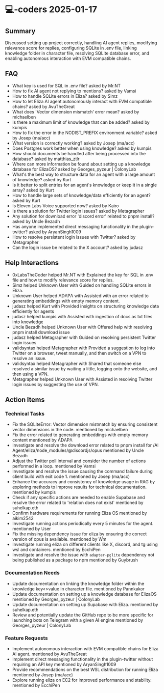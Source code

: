 # 💻-coders 2025-01-17

## Summary
Discussed setting up project correctly, handling AI agent replies, modifying relevance score for replies, configuring SQLite in .env file, linking knowledge folder in character file, resolving SQLite database error, and enabling autonomous interaction with EVM compatible chains.

## FAQ
- What key is used for SQL in .env file? asked by Mr.NT
- How to fix AI agent not replying to mentions? asked by Vamsi
- How to handle SQLite errors in Eliza? asked by Simz
- How to let Eliza AI agent autonomously interact with EVM compatible chains? asked by AvuTheGreat
- What does 'Vector dimension mismatch' error mean? asked by michaelben
- Is there a maximum limit of knowledge that can be added? asked by kumpis
- How to fix the error in the NODIST_PREFIX environment variable? asked by Josep (ma/acc)
- What version is correctly working? asked by Josep (ma/acc)
- Does Postgres work better when using knowledge? asked by kumpis
- How should documents be handled after being processed into the database? asked by matthias_ztlr
- Where can more information be found about setting up a knowledge database for ElizaOS? asked by Georges_pyzeur | ColonyLab
- What's the best way to structure data for an agent with a large amount of knowledge? asked by Kurt
- Is it better to split entries for an agent's knowledge or keep it in a single array? asked by Kurt
- How to handle large sets of knowledge/data efficiently for an agent? asked by Kurt
- Is Eleven Labs Voice supported now? asked by Kairo
- Is there a solution for Twitter login issues? asked by Metagrapher
- Any solution for download error 'discord error' related to pnpm install? asked by Uncle Bezadh
- Has anyone implemented direct messaging functionality in the plugin-twitter? asked by AryanSingh1009
- How to resolve persistent login issues with Twitter? asked by Metagrapher
- Can the login issue be related to the X account? asked by judasz

## Help Interactions
- 0xLabsTheCoder helped Mr.NT with Explained the key for SQL in .env file and how to modify relevance score for replies.
- Simz helped Unknown User with Guided on handling SQLite errors in Eliza.
- Unknown User helped ΛDΛPΛ with Assisted with an error related to generating embeddings with empty memory content.
- judasz helped Kurt with Provided insights on structuring knowledge data efficiently for agents
- judasz helped kumpis with Assisted with ingestion of docs as txt files into knowledge
- Uncle Bezadh helped Unknown User with Offered help with resolving pnpm install download issue
- judasz helped Metagrapher with Guided on resolving persistent Twitter login issues
- validsyntax helped Metagrapher with Provided a suggestion to log into Twitter on a browser, tweet manually, and then switch on a VPN to resolve an issue.
- validsyntax helped Metagrapher with Shared that someone else resolved a similar issue by waiting a little, logging onto the website, and then using a VPN.
- Metagrapher helped Unknown User with Assisted in resolving Twitter login issues by suggesting the use of VPN.

## Action Items

### Technical Tasks
- Fix the SQLiteError: Vector dimension mistmatch by ensuring consistent vector dimensions in the code. mentioned by michaelben
- Fix the error related to generating embeddings with empty memory content mentioned by ΛDΛPΛ
- Investigate and resolve the download error related to pnpm install for /AI Agent/eliza/node_modules/@discordjs/opus mentioned by Uncle Bezadh
- Adjust the Twitter poll interval and consider the number of actions performed in a loop. mentioned by Vamsi
- Investigate and resolve the issue causing the command failure during client build with exit code 1. mentioned by Josep (ma/acc)
- Enhance the accuracy and consistency of knowledge usage in RAG by exploring methods to improve results for technical documentation. mentioned by kumpis
- Check if any specific actions are needed to enable Supabase and resolve the error related to 'relation does not exist' mentioned by suhelkap.eth
- Confirm hardware requirements for running Eliza OS mentioned by aikim2542
- Investigate running actions periodically every 5 minutes for the agent. mentioned by User
- Fix the missing dependency issue for eliza by ensuring the correct version of opus is available. mentioned by Wm
- Investigate running eliza on different clients like X, discord, and tg using wsl and containers. mentioned by EcchiPen
- Investigate and resolve the issue with `adapter-pglite` dependency not being published as a package to npm mentioned by Guybrush

### Documentation Needs
- Update documentation on linking the knowledge folder within the knowledge key<>value in character file. mentioned by Pannkakor
- Update documentation on setting up a knowledge database for ElizaOS mentioned by Georges_pyzeur | ColonyLab
- Update documentation on setting up Supabase with Eliza. mentioned by suhelkap.eth
- Review and potentially update the GitHub repo to be more specific for launching bots on Telegram with a given AI engine mentioned by Georges_pyzeur | ColonyLab

### Feature Requests
- Implement autonomous interaction with EVM compatible chains for Eliza AI agent. mentioned by AvuTheGreat
- Implement direct messaging functionality in the plugin-twitter without requiring an API key mentioned by AryanSingh1009
- Provide recommendations on the best WSL distribution for running Eliza mentioned by Josep (ma/acc)
- Explore running eliza on EC2 for improved performance and stability. mentioned by EcchiPen